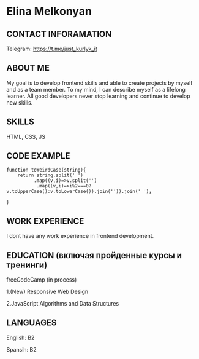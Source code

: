 

__Elina Melkonyan__
======================


__CONTACT INFORAMATION__
-------------------------

Telegram: <https://t.me/just_kurlyk_it>


__ABOUT ME__ 
-------------------------

My goal is to develop frontend skills and able to create projects by myself and as a team member. To my mind, I can describe myself as a lifelong learner. All good developers never stop learning and continue to develop new skills. 



__SKILLS__ 
-------------------------

HTML, CSS, JS


__CODE EXAMPLE__
-------------------------

```
function toWeirdCase(string){
    return string.split(' ')
          .map((v,i)=>v.split('')
           .map((v,i)=>i%2===0?v.toUpperCase():v.toLowerCase()).join('')).join(' ');

}
```

__WORK EXPERIENCE__ 
-------------------------

I dont have any work experience in frontend development.


__EDUCATION__ (включая пройденные курсы и тренинги)
-------------------------

freeCodeCamp (in process)

 1.(New) Responsive Web Design 

 2.JavaScript Algorithms and Data Structures



__LANGUAGES__ 
-------------------------

English: B2

Spansih: B2
